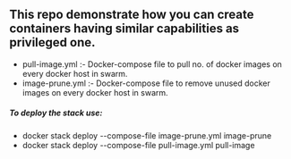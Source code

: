 ## This repo demonstrate how you can create containers having similar capabilities as privileged one.

* pull-image.yml :- Docker-compose file to pull no. of docker images on every docker host in swarm.
* image-prune.yml :- Docker-compose file to remove unused docker images on every docker host in swarm.

##### To deploy the stack use:

* docker stack deploy --compose-file image-prune.yml image-prune
* docker stack deploy --compose-file pull-image.yml pull-image
